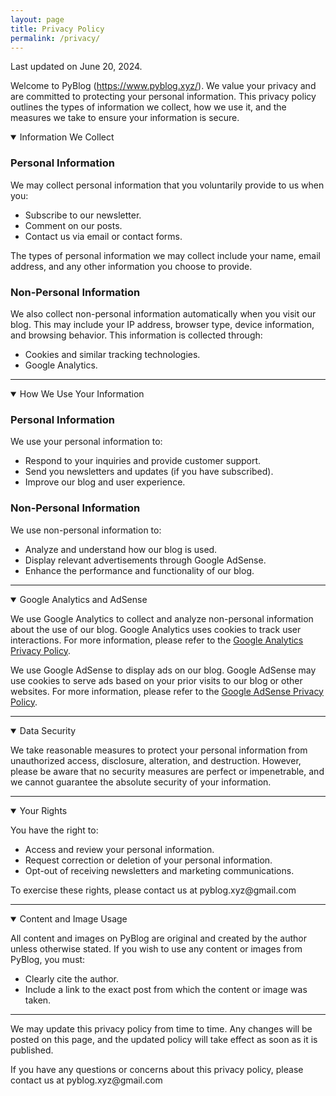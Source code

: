 ```yaml
---
layout: page
title: Privacy Policy
permalink: /privacy/
---
```


<div class="all-posts">

<p>Last updated on June 20, 2024.</p>

<p>Welcome to PyBlog (<a class="underline" href="/">https://www.pyblog.xyz/</a>). We value your privacy and are committed to protecting your personal information. This privacy policy outlines the types of information we collect, how we use it, and the measures we take to ensure your information is secure.</p>

<details class="text-container" open><summary class="h3">Information We Collect</summary>

<h3>Personal Information</h3>
<p>We may collect personal information that you voluntarily provide to us when you:
<ul>
    <li>Subscribe to our newsletter.</li>
    <li>Comment on our posts.</li>
    <li>Contact us via email or contact forms.</li>
</ul>
</p>
<p>The types of personal information we may collect include your name, email address, and any other information you choose to provide.</p>

<h3>Non-Personal Information</h3>
<p>We also collect non-personal information automatically when you visit our blog. This may include your IP address, browser type, device information, and browsing behavior. This information is collected through:
<ul>
    <li>Cookies and similar tracking technologies.</li>
    <li>Google Analytics.</li>
</ul>
</p>
</details>

<hr class="clear-hr">

<details class="text-container" open><summary class="h3">How We Use Your Information</summary>

<h3>Personal Information</h3>
<p>We use your personal information to:
<ul>
    <li>Respond to your inquiries and provide customer support.</li>
    <li>Send you newsletters and updates (if you have subscribed).</li>
    <li>Improve our blog and user experience.</li>
</ul>
</p>

<h3>Non-Personal Information</h3>
<p>We use non-personal information to:
<ul>
    <li>Analyze and understand how our blog is used.</li>
    <li>Display relevant advertisements through Google AdSense.</li>
    <li>Enhance the performance and functionality of our blog.</li>
</ul>
</p>

</details>
<hr class="clear-hr">

<details class="text-container" open><summary class="h3">Google Analytics and AdSense</summary>
<p>We use Google Analytics to collect and analyze non-personal information about the use of our blog. Google Analytics uses cookies to track user interactions. For more information, please refer to the <a href="https://policies.google.com/privacy">Google Analytics Privacy Policy</a>.</p>

<p>We use Google AdSense to display ads on our blog. Google AdSense may use cookies to serve ads based on your prior visits to our blog or other websites. For more information, please refer to the <a href="https://policies.google.com/technologies/ads">Google AdSense Privacy Policy</a>.</p>

</details>
<hr class="clear-hr">

<details class="text-container" open><summary class="h3">Data Security</summary>
<p>We take reasonable measures to protect your personal information from unauthorized access, disclosure, alteration, and destruction. However, please be aware that no security measures are perfect or impenetrable, and we cannot guarantee the absolute security of your information.</p>

</details>
<hr class="clear-hr">

<details class="text-container" open><summary class="h3">Your Rights</summary>
<p>You have the right to:
<ul>
    <li>Access and review your personal information.</li>
    <li>Request correction or deletion of your personal information.</li>
    <li>Opt-out of receiving newsletters and marketing communications.</li>
</ul>
</p>
<p>To exercise these rights, please contact us at pyblog.xyz@gmail.com</p>

</details>
<hr class="clear-hr">

<details class="text-container" open><summary class="h3">Content and Image Usage</summary>
<p>All content and images on PyBlog are original and created by the author unless otherwise stated. If you wish to use any content or images from PyBlog, you must:
<ul>
    <li>Clearly cite the author.</li>
    <li>Include a link to the exact post from which the content or image was taken.</li>
</ul>
</p>

</details>
<hr class="clear-hr">

<p>We may update this privacy policy from time to time. Any changes will be posted on this page, and the updated policy will take effect as soon as it is published.</p>

<p>If you have any questions or concerns about this privacy policy, please contact us at <span class="underline">pyblog.xyz@gmail.com</span></p>

</div>